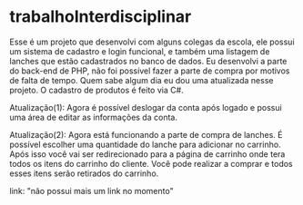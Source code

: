 # trabalhoInterdisciplinar
Esse é um projeto que desenvolvi com alguns colegas da escola, ele possui um sistema de cadastro e login funcional, e também uma listagem de lanches que estão cadastrados no banco de dados.
Eu desenvolvi a parte do back-end de PHP, não foi possível fazer a parte de compra por motivos de falta de tempo. Quem sabe algum dia eu dou uma atualizada nesse projeto.
O cadastro de produtos é feito via C#.

Atualização(1):
Agora é possível deslogar da conta após logado e possui uma área de editar as informações da conta.

Atualização(2):
Agora está funcionando a parte de compra de lanches. É possível escolher uma quantidade do lanche para adicionar no carrinho. Após isso você vai ser redirecionado para a página de carrinho onde tera todos os itens do carrinho do cliente. Você pode realizar a comprar e todos esses itens serão retirados do carrinho.


link: "não possui mais um link no momento"
